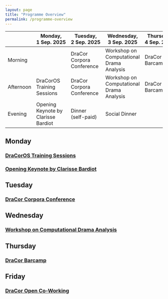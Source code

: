 ```yaml
---
layout: page
title: "Programme Overview"
permalink: /programme-overview
---
```


|           | Monday, 1 Sep. 2025       | Tuesday, 2 Sep. 2025 | Wednesday, 3 Sep. 2025         | Thursday, 4 Sep. 2025 | Friday, 5 Sep. 2025     |
|-----------|-------------------------------------|--------------------------------|------------------------------------------|---------------------------------|-----------------------------------|
| Morning   |                                     | DraCor Corpora Conference      | Workshop on Computational Drama Analysis | DraCor Barcamp                  | DraCor Open Co-Working (optional) |
| Afternoon | DraCorOS Training Sessions          | DraCor Corpora Conference      | Workshop on Computational Drama Analysis | DraCor Barcamp                  | DraCor Open Co-Working (optional) |
| Evening   | Opening Keynote by Clarisse Bardiot | Dinner (self-paid)             | Social Dinner                            |                                 |                                   |

## Monday

### [DraCorOS Training Sessions](dracoros_training_sessions)

### [Opening Keynote by Clarisse Bardiot](opening_keynote)

## Tuesday

### [DraCor Corpora Conference](corpora_conference)

## Wednesday

### [Workshop on Computational Drama Analysis](computational_drama_analysis)

## Thursday

### [DraCor Barcamp](barcamp)

## Friday

### [DraCor Open Co-Working](open_coworking)

